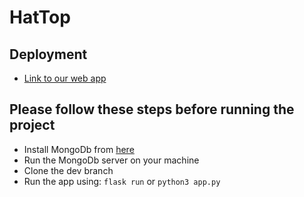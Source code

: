 # HatTop

## Deployment

- [Link to our web app](https://hattop.herokuapp.com/)

## Please follow these steps before running the project

- Install MongoDb from [here](https://www.mongodb.com/docs/manual/tutorial/install-mongodb-on-os-x/)
- Run the MongoDb server on your machine
- Clone the dev branch
- Run the app using:
  `flask run` or `python3 app.py`
